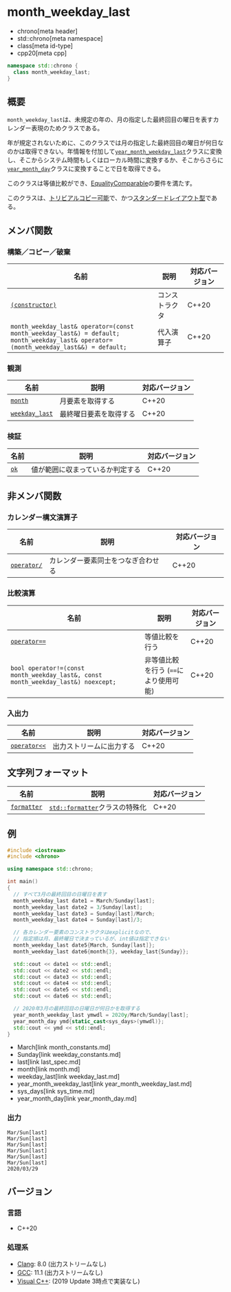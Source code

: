 # month_weekday_last
* chrono[meta header]
* std::chrono[meta namespace]
* class[meta id-type]
* cpp20[meta cpp]

```cpp
namespace std::chrono {
  class month_weekday_last;
}
```

## 概要
`month_weekday_last`は、未規定の年の、月の指定した最終回目の曜日を表すカレンダー表現のためクラスである。

年が規定されないために、このクラスでは月の指定した最終回目の曜日が何日なのかは取得できない。年情報を付加して[`year_month_weekday_last`](year_month_weekday_last.md)クラスに変換し、そこからシステム時間もしくはローカル時間に変換するか、そこからさらに[`year_month_day`](year_month_day.md)クラスに変換することで日を取得できる。

このクラスは等値比較ができ、[EqualityComparable](/reference/concepts/equality_comparable.md)の要件を満たす。

このクラスは、[トリビアルコピー可能](/reference/type_traits/is_trivially_copyable.md)で、かつ[スタンダードレイアウト型](/reference/type_traits/is_standard_layout.md)である。


## メンバ関数
### 構築／コピー／破棄

| 名前 | 説明 | 対応バージョン |
|------|------|----------------|
| [`(constructor)`](month_weekday_last/op_constructor.md) | コンストラクタ | C++20 |
| `month_weekday_last& operator=(const month_weekday_last&) = default;`<br/> `month_weekday_last& operator=(month_weekday_last&&) = default;` | 代入演算子 | C++20 |


### 観測

| 名前 | 説明 | 対応バージョン |
|------|------|----------------|
| [`month`](month_weekday_last/month.md) | 月要素を取得する | C++20 |
| [`weekday_last`](month_weekday_last/weekday_last.md) | 最終曜日要素を取得する | C++20 |


### 検証

| 名前 | 説明 | 対応バージョン |
|------|------|----------------|
| [`ok`](month_weekday_last/ok.md) | 値が範囲に収まっているか判定する | C++20 |


## 非メンバ関数
### カレンダー構文演算子

| 名前 | 説明 | 対応バージョン |
|------|------|----------------|
| [`operator/`](month_weekday_last/op_append.md) | カレンダー要素同士をつなぎ合わせる | C++20 |


### 比較演算

| 名前 | 説明 | 対応バージョン |
|------|------|----------------|
| [`operator==`](month_weekday_last/op_equal.md) | 等値比較を行う | C++20 |
| `bool operator!=(const month_weekday_last&, const month_weekday_last&) noexcept;` | 非等値比較を行う (`==`により使用可能) | C++20 |


### 入出力

| 名前 | 説明 | 対応バージョン |
|------|------|----------------|
| [`operator<<`](month_weekday_last/op_ostream.md) | 出力ストリームに出力する | C++20 |


## 文字列フォーマット

| 名前 | 説明 | 対応バージョン |
|------|------|----------------|
| [`formatter`](month_weekday_last/formatter.md) | [`std::formatter`](/reference/format/formatter.md)クラスの特殊化 | C++20 |


## 例
```cpp example
#include <iostream>
#include <chrono>

using namespace std::chrono;

int main()
{
  // すべて3月の最終回目の日曜日を表す
  month_weekday_last date1 = March/Sunday[last];
  month_weekday_last date2 = 3/Sunday[last];
  month_weekday_last date3 = Sunday[last]/March;
  month_weekday_last date4 = Sunday[last]/3;

  // 各カレンダー要素のコンストラクタはexplicitなので、
  // 指定順は月、最終曜日で決まっているが、int値は指定できない
  month_weekday_last date5{March, Sunday[last]};
  month_weekday_last date6{month{3}, weekday_last{Sunday}};

  std::cout << date1 << std::endl;
  std::cout << date2 << std::endl;
  std::cout << date3 << std::endl;
  std::cout << date4 << std::endl;
  std::cout << date5 << std::endl;
  std::cout << date6 << std::endl;

  // 2020年3月の最終回目の日曜日が何日かを取得する
  year_month_weekday_last ymwdl = 2020y/March/Sunday[last];
  year_month_day ymd{static_cast<sys_days>(ymwdl)};
  std::cout << ymd << std::endl;
}
```
* March[link month_constants.md]
* Sunday[link weekday_constants.md]
* last[link last_spec.md]
* month[link month.md]
* weekday_last[link weekday_last.md]
* year_month_weekday_last[link year_month_weekday_last.md]
* sys_days[link sys_time.md]
* year_month_day[link year_month_day.md]

### 出力
```
Mar/Sun[last]
Mar/Sun[last]
Mar/Sun[last]
Mar/Sun[last]
Mar/Sun[last]
Mar/Sun[last]
2020/03/29
```

## バージョン
### 言語
- C++20

### 処理系
- [Clang](/implementation.md#clang): 8.0 (出力ストリームなし)
- [GCC](/implementation.md#gcc): 11.1 (出力ストリームなし)
- [Visual C++](/implementation.md#visual_cpp): (2019 Update 3時点で実装なし)

